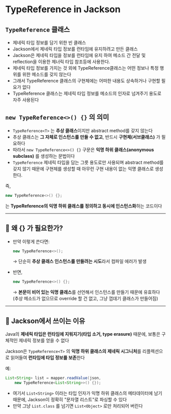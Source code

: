 # TypeReference in Jackson

## `TypeReference` 클래스

* 제네릭 타입 정보를 담기 위한 빈 클래스
* Jackson에서 제네릭 타입 정보를 런타임에 유지하려고 만든 클래스
* Jackson은 제네릭 타입을 정보를 런타임에 유지 하여 메소드 간 전달 및 reflection을 이용한 제너릭 타입 참조등에 사용한다.
* 제네릭 타입 정보를 가지는 것 외에 TypeReference클래스는 어떤 정보나 특정 행위를 위한 메소드를 갖지 않는다
* 그래서 TypeReference 클래스의 구현체에는 어떠한 내용도 상속하거나 구현할 필요가 없다
* TypeReference 클래스는 제네릭 타입 정보를 메소드의 인자로 넘겨주기 용도로 자주 사용된다

## `new TypeReference<>() {}` 의 의미

* `TypeReference<T>` 는 **추상 클래스**이지만 abstract method를 갖지 않는다
* 추상 클래스는 **그 자체로 인스턴스를 만들 수 없고**, 반드시 **구현체(서브클래스)** 가 필요하다
* 따라서 `new TypeReference<>() {}` 구문은 **익명 하위 클래스(anonymous subclass)** 를 생성하는 문법이다
* `TypeReference` 제네릭 타입을 담는 그릇 용도로만 사용되며 abstract method를 갖지 않기 때문에 구현체를 생성할 때 아무런 구현 내용이 없는 익명 클래스로 생성한다.

즉,

```java
new TypeReference<>() {};
```

는 **TypeReference의 익명 하위 클래스를 정의하고 동시에 인스턴스화**하는 코드이다

---

## 🔹 왜 {} 가 필요한가?

* 만약 이렇게 쓴다면:

  ```java
  new TypeReference<>();
  ```

  → 단순히 **추상 클래스 인스턴스를 만들려는 시도**라서 컴파일 에러가 발생

* 반면,

  ```java
  new TypeReference<>() {};
  ```

  → **본문이 비어 있는 익명 클래스**를 선언해서 인스턴스를 만들기 때문에 유효하다
  (추상 메소드가 없으므로 override 할 건 없고, 그냥 껍데기 클래스가 만들어짐)

---

## 🔹 Jackson에서 쓰이는 이유

Java의 **제네릭 타입은 런타임에 지워지기(타입 소거, type erasure)** 때문에, 보통은 구체적인 제네릭 정보를 얻을 수 없다

Jackson은 `TypeReference<T>` 의 **익명 하위 클래스의 제네릭 시그니처**를 리플렉션으로 읽어들여 **런타임에 타입 정보를 보존**한다

예:

```java
List<String> list = mapper.readValue(json,
    new TypeReference<List<String>>() {});
```

* 여기서 `List<String>` 이라는 타입 인자가 익명 하위 클래스의 메타데이터에 남기 때문에, Jackson이 정확히 "문자열 리스트"로 파싱할 수 있다
* 만약 그냥 `List.class` 를 넘기면 `List<Object>` 로만 처리되어 버린다

